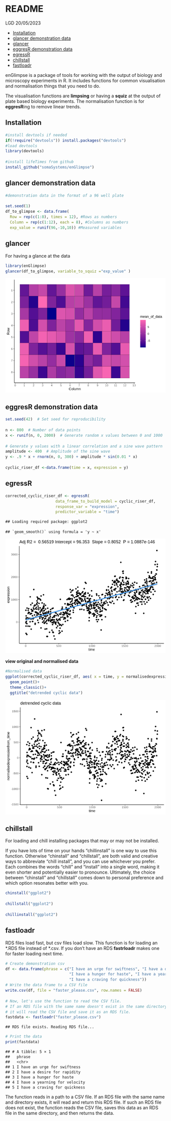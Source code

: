 README
================
LGD
20/05/2023

-   [Installation](#installation)
-   [glancer demonstration data](#glancer-demonstration-data)
-   [glancer](#glancer)
-   [eggresR demonstration data](#eggresr-demonstration-data)
-   [egressR](#egressr)
-   [chillstall](#chillstall)
-   [fastloadr](#fastloadr)

enGlimpse is a package of tools for working with the output of biology
and microscopy experiments in R. It includes functions for common
visualisation and normalisation things that you need to do.

The visualisation functions are **limpsing** or having a **squiz** at
the output of plate based biology experiments. The normalisation
function is for **eggresR**ing to remove linear trends.

## Installation

``` r
#install devtools if needed
if(!require("devtools")) install.packages("devtools")
#load devtools
library(devtools)

#install lifeTimes from github
install_github("somaSystems/enGlimpse")
```

## glancer demonstration data

``` r
#demonstration data in the format of a 96 well plate

set.seed(1)
df_to_glimpse <- data.frame(
  Row = rep(c(1:8), times = 12), #Rows as numbers
  Column = rep(c(1:12), each = 8), #Columns as numbers 
  exp_value = runif(96,-10,10)) #Measured variables
```

## glancer

For having a glance at the data

``` r
library(enGlimpse)
glancer(df_to_glimpse, variable_to_squiz ="exp_value" )
```

![](README_files/figure-gfm/unnamed-chunk-3-1.png)<!-- -->

## eggresR demonstration data

``` r
set.seed(42)  # Set seed for reproducibility

n <- 800  # Number of data points
x <- runif(n, 0, 2000)  # Generate random x values between 0 and 1000

# Generate y values with a linear correlation and a sine wave pattern
amplitude <- 400  # Amplitude of the sine wave
y <- .9 * x + rnorm(n, 0, 300) + amplitude * sin(0.01 * x)

cyclic_riser_df <-data.frame(time = x, expression = y) 
```

## egressR

``` r
corrected_cyclic_riser_df <- egressR(
                      data_frame_to_build_model = cyclic_riser_df,
                      response_var = "expression",
                      predictor_variable = "time")
```

    ## Loading required package: ggplot2

    ## `geom_smooth()` using formula = 'y ~ x'

![](README_files/figure-gfm/unnamed-chunk-5-1.png)<!-- -->

**view original and normalised data**

``` r
#Normalised data
ggplot(corrected_cyclic_riser_df, aes( x = time, y = normalisedexpressionfrom_time))+
  geom_point()+
  theme_classic()+
  ggtitle("detrended cyclic data")
```

![](README_files/figure-gfm/unnamed-chunk-6-1.png)<!-- -->

## chillstall

For loading and chill installing packages that may or may not be
installed.

If you have lots of time on your hands “chillinstall” is one way to use
this function. Otherwise “chinstall” and “chillstall”, are both valid
and creative ways to abbreviate “chill install”, and you can use
whichever you prefer. Each combines the words “chill” and “install” into
a single word, making it even shorter and potentially easier to
pronounce. Ultimately, the choice between “chinstall” and “chillstall”
comes down to personal preference and which option resonates better with
you.

``` r
chinstall("ggplot2")

chillstall("ggplot2")

chillinstall("ggplot2")
```

## fastloadr

RDS files load fast, but csv files load slow. This function is for
loading an \*.RDS file instead of \*.csv. If you don’t have an RDS
**fastrloadr** makes one for faster loading next time.

``` r
# Create demonstration csv
df <- data.frame(phrase = c("I have an urge for swiftness", "I have a desire for rapidity", 
                            "I have a hunger for haste", "I have a yearning for velocity", 
                            "I have a craving for quickness"))
# Write the data frame to a CSV file
write.csv(df, file = "faster_please.csv", row.names = FALSE)

# Now, let's use the function to read the CSV file. 
# If an RDS file with the same name doesn't exist in the same directory, 
# it will read the CSV file and save it as an RDS file.
fastdata <- fastloadr("faster_please.csv")
```

    ## RDS file exists. Reading RDS file...

``` r
# Print the data
print(fastdata)
```

    ## # A tibble: 5 × 1
    ##   phrase                        
    ##   <chr>                         
    ## 1 I have an urge for swiftness  
    ## 2 I have a desire for rapidity  
    ## 3 I have a hunger for haste     
    ## 4 I have a yearning for velocity
    ## 5 I have a craving for quickness

The function reads in a path to a CSV file. If an RDS file with the same
name and directory exists, it will read and return this RDS file. If
such an RDS file does not exist, the function reads the CSV file, saves
this data as an RDS file in the same directory, and then returns the
data.
